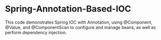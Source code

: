 # Spring-Annotation-Based-IOC
This code demonstrates Spring IOC with Annotation, using @Component, @Value, and @ComponentScan to configure and manage beans, as well as perform dependency injection.
